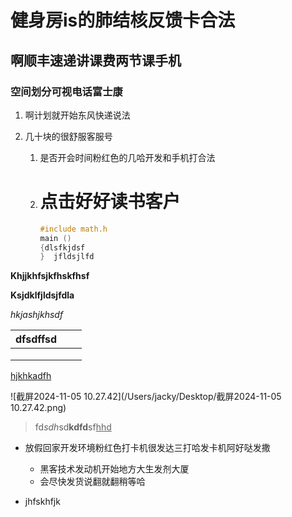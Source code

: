 # 健身房is的肺结核反馈卡合法

## 啊顺丰速递讲课费两节课手机

### 空间划分可视电话富士康

1. 啊计划就开始东风快递说法

2. 几十块的很舒服客服号

   1. 是否开会时间粉红色的几哈开发和手机打合法

   2. # 点击好好读书客户

      ```c++
      #include math.h
      main ()
      {dlsfkjdsf
      }  jfldsjlfd
      ```

      

**Khjjkhfsjkfhskfhsf**

**Ksjdklfjldsjfdla**

*hkjashjkhsdf*

| dfsdffsd |      |      |
| -------- | ---- | ---- |
|          |      |      |
|          |      |      |
|          |      |      |

<u>hjkhkadfh</u>

![截屏2024-11-05 10.27.42](/Users/jacky/Desktop/截屏2024-11-05 10.27.42.png)

> fd*sdh*sd**kdfd**sf<u>hhd</u> 
>
> 

- 放假回家开发环境粉红色打卡机很发达三打哈发卡机阿好哒发撒
  - 黑客技术发动机开始地方大生发剂大厦
  - 会尽快发货说翻就翻稍等哈



- jhfskhfjk